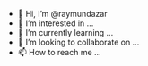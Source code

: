 - 👋 Hi, I’m @raymundazar
- 👀 I’m interested in ...
- 🌱 I’m currently learning ...
- 💞️ I’m looking to collaborate on ...
- 📫 How to reach me ...

<!---
raymundazar/raymundazar is a ✨ special ✨ repository because its `README.md` (this file) appears on your GitHub profile.
You can click the Preview link to take a look at your changes.
--->
